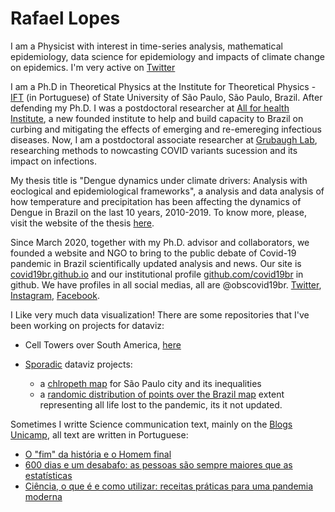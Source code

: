 # Rafael Lopes
I am a Physicist with interest in time-series analysis, mathematical epidemiology, data science for epidemiology and impacts of climate change on epidemics. I'm very active on [Twitter](twitter.com/rafalpx)

I am a Ph.D in Theoretical Physics at the Institute for Theoretical Physics - [IFT](https://www.ift.unesp.br/#!/en) (in Portuguese) of State University of São Paulo, São Paulo, Brazil. After defending my Ph.D. I was a postdoctoral researcher at [All for health Institute](https://www.itps.org.br/quem-somos/en), a new founded institute to help and build capacity to Brazil on curbing and mitigating the effects of emerging and re-emereging infectious diseases. Now, I am a postdoctoral associate researcher at [Grubaugh Lab](http://grubaughlab.com/), researching methods to nowcasting COVID variants sucession and its impact on infections.

My thesis title is "Dengue dynamics under climate drivers: Analysis with eoclogical and epidemiological frameworks", a analysis and data analysis of how temperature and precipitation has been affecting the dynamics of Dengue in Brazil on the last 10 years, 2010-2019. To know more, please, visit the website of the thesis [here](https://rafalopespx.github.io/phd_slides_defense).

Since March 2020, together with my Ph.D. advisor and collaborators, we founded a website and NGO to bring to the public debate of Covid-19 pandemic in Brazil scientifically updated analysis and news. Our site is [covid19br.github.io](https://covid19br.github.io) and our institutional profile [github.com/covid19br](https://github.com/covid19br/) in github. We have profiles in all social medias, all are @obscovid19br. [Twitter](twitter.cm/obscovid19br), [Instagram](instagram.com/obscovid19br), [Facebook](facebook.com/obscovid19br).

I Like very much data visualization! There are some repositories that I've been working on projects for dataviz:

- Cell Towers over South America, [here](https://github.com/rafalopespx/cell_towers_south_america)

- [Sporadic](https://github.com/rafalopespx/Artes/) dataviz projects: 
    - a [chlropeth map](https://github.com/rafalopespx/Artes/tree/main/chlropleth) for São Paulo city and its inequalities 
    - a [randomic distribution of points over the Brazil map](https://github.com/rafalopespx/Artes/tree/main/points_over_brazil) extent representing all life lost to the pandemic, its it not updated.


Sometimes I writte Science communication text, mainly on the [Blogs Unicamp](https://www.blogs.unicamp.br/covid-19/), all text are written in Portuguese:

  - [O "fim" da história e o Homem final](https://www.blogs.unicamp.br/covid-19/o-fim-da-historia-e-o-homem-final/)
  - [600 dias e um desabafo: as pessoas são sempre maiores que as estatísticas](https://www.blogs.unicamp.br/covid-19/600-dias-e-um-desabafo-as-pessoas-sao-sempre-maiores-que-as-estatisticas/)
  - [Ciência, o que é e como utilizar: receitas práticas para uma pandemia moderna](https://www.blogs.unicamp.br/covid-19/ciencia-o-que-e-e-como-utilizar/)

